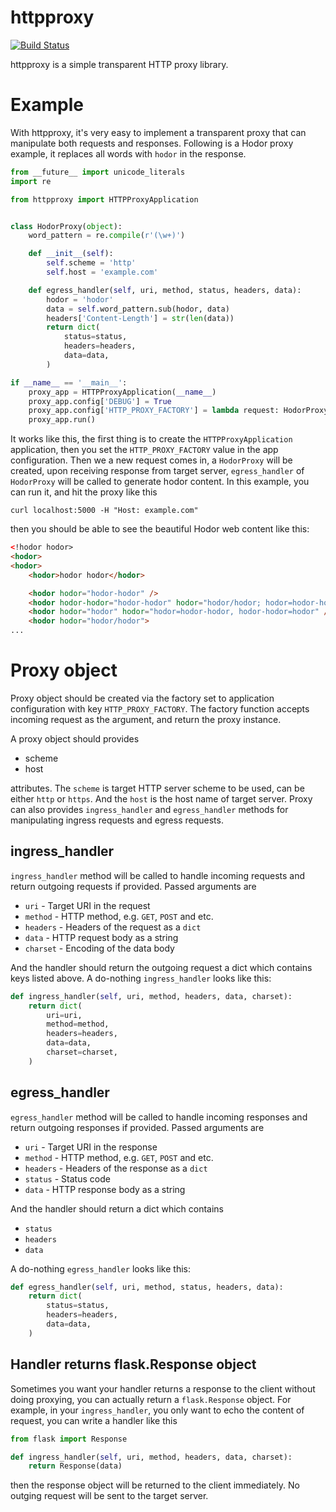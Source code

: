 httpproxy
=========

[![Build Status](https://travis-ci.org/balanced/httpproxy.svg?branch=master)](https://travis-ci.org/balanced/httpproxy)

httpproxy is a simple transparent HTTP proxy library.

Example
=======

With httpproxy, it's very easy to implement a transparent proxy that can manipulate both requests and responses. Following is a Hodor proxy example, it replaces all words with `hodor` in the response.

```python
from __future__ import unicode_literals
import re

from httpproxy import HTTPProxyApplication


class HodorProxy(object):
    word_pattern = re.compile(r'(\w+)')

    def __init__(self):
        self.scheme = 'http'
        self.host = 'example.com'

    def egress_handler(self, uri, method, status, headers, data):
        hodor = 'hodor'
        data = self.word_pattern.sub(hodor, data)
        headers['Content-Length'] = str(len(data))
        return dict(
            status=status,
            headers=headers,
            data=data,
        )

if __name__ == '__main__':
    proxy_app = HTTPProxyApplication(__name__)
    proxy_app.config['DEBUG'] = True
    proxy_app.config['HTTP_PROXY_FACTORY'] = lambda request: HodorProxy()
    proxy_app.run()

```

It works like this, the first thing is to create the `HTTPProxyApplication` application, then you set the `HTTP_PROXY_FACTORY` value in the app configuration. Then we a new request comes in, a `HodorProxy` will be created, upon receiving response from target server, `egress_handler` of `HodorProxy` will be called to generate hodor content. In this example, you can run it, and hit the proxy like this

```
curl localhost:5000 -H "Host: example.com"
```

then you should be able to see the beautiful Hodor web content like this:

```html
<!hodor hodor>
<hodor>
<hodor>
    <hodor>hodor hodor</hodor>

    <hodor hodor="hodor-hodor" />
    <hodor hodor-hodor="hodor-hodor" hodor="hodor/hodor; hodor=hodor-hodor" />
    <hodor hodor="hodor" hodor="hodor=hodor-hodor, hodor-hodor=hodor" />
    <hodor hodor="hodor/hodor">
...
```

Proxy object
============

Proxy object should be created via the factory set to application configuration with key `HTTP_PROXY_FACTORY`. The factory function accepts incoming request as the argument, and return the proxy instance.

A proxy object should provides

 - scheme
 - host

attributes. The `scheme` is target HTTP server scheme to be used, can be either
`http` or `https`. And the `host` is the host name of target server. Proxy can
also provides `ingress_handler` and `egress_handler` methods for manipulating
ingress requests and egress requests. 

ingress_handler
---------------

`ingress_handler` method will be called to handle incoming requests and return outgoing requests if provided. Passed arguments are

 - `uri` - Target URI in the request
 - `method` - HTTP method, e.g. `GET`, `POST` and etc.
 - `headers` - Headers of the request as a `dict`
 - `data` - HTTP request body as a string
 - `charset` - Encoding of the data body

And the handler should return the outgoing request a dict which contains keys listed above. A do-nothing `ingress_handler` looks like this:

```python
def ingress_handler(self, uri, method, headers, data, charset):
    return dict(
        uri=uri,
        method=method,
        headers=headers,
        data=data,
        charset=charset,
    )

```

egress_handler
--------------

`egress_handler` method will be called to handle incoming responses and return outgoing responses if provided. Passed arguments are

 - `uri` - Target URI in the response
 - `method` - HTTP method, e.g. `GET`, `POST` and etc.
 - `headers` - Headers of the response as a `dict`
 - `status` - Status code
 - `data` - HTTP response body as a string

And the handler should return a dict which contains 

 - `status`
 - `headers`
 - `data`

A do-nothing `egress_handler` looks like this:

```python
def egress_handler(self, uri, method, status, headers, data):
    return dict(
        status=status,
        headers=headers,
        data=data,
    )

```

Handler returns flask.Response object
-------------------------------------

Sometimes you want your handler returns a response to the client without doing
proxying, you can actually return a `flask.Response` object. For example,
in your `ingress_handler`, you only want to echo the content of request,
you can write a handler like this

```python
from flask import Response

def ingress_handler(self, uri, method, headers, data, charset):
    return Response(data)

```

then the response object will be returned to the client immediately. No outging
request will be sent to the target server.
